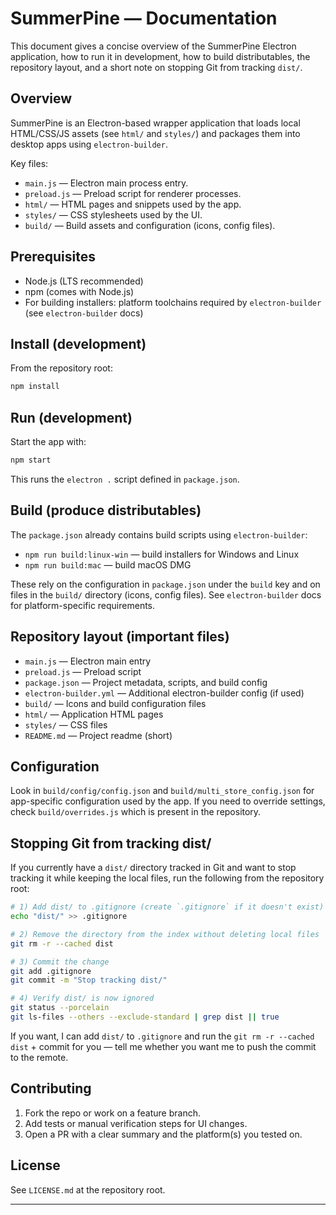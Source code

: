# SummerPine — Documentation

This document gives a concise overview of the SummerPine Electron application, how to run it in development, how to build distributables, the repository layout, and a short note on stopping Git from tracking `dist/`.

## Overview

SummerPine is an Electron-based wrapper application that loads local HTML/CSS/JS assets (see `html/` and `styles/`) and packages them into desktop apps using `electron-builder`.

Key files:
- `main.js` — Electron main process entry.
- `preload.js` — Preload script for renderer processes.
- `html/` — HTML pages and snippets used by the app.
- `styles/` — CSS stylesheets used by the UI.
- `build/` — Build assets and configuration (icons, config files).

## Prerequisites

- Node.js (LTS recommended)
- npm (comes with Node.js)
- For building installers: platform toolchains required by `electron-builder` (see `electron-builder` docs)

## Install (development)

From the repository root:

```bash
npm install
```

## Run (development)

Start the app with:

```bash
npm start
```

This runs the `electron .` script defined in `package.json`.

## Build (produce distributables)

The `package.json` already contains build scripts using `electron-builder`:

- `npm run build:linux-win` — build installers for Windows and Linux
- `npm run build:mac` — build macOS DMG

These rely on the configuration in `package.json` under the `build` key and on files in the `build/` directory (icons, config files). See `electron-builder` docs for platform-specific requirements.

## Repository layout (important files)

- `main.js` — Electron main entry
- `preload.js` — Preload script
- `package.json` — Project metadata, scripts, and build config
- `electron-builder.yml` — Additional electron-builder config (if used)
- `build/` — Icons and build configuration files
- `html/` — Application HTML pages
- `styles/` — CSS files
- `README.md` — Project readme (short)

## Configuration

Look in `build/config/config.json` and `build/multi_store_config.json` for app-specific configuration used by the app. If you need to override settings, check `build/overrides.js` which is present in the repository.

## Stopping Git from tracking dist/

If you currently have a `dist/` directory tracked in Git and want to stop tracking it while keeping the local files, run the following from the repository root:

```bash
# 1) Add dist/ to .gitignore (create `.gitignore` if it doesn't exist)
echo "dist/" >> .gitignore

# 2) Remove the directory from the index without deleting local files
git rm -r --cached dist

# 3) Commit the change
git add .gitignore
git commit -m "Stop tracking dist/"

# 4) Verify dist/ is now ignored
git status --porcelain
git ls-files --others --exclude-standard | grep dist || true
```

If you want, I can add `dist/` to `.gitignore` and run the `git rm -r --cached dist` + commit for you — tell me whether you want me to push the commit to the remote.

## Contributing

1. Fork the repo or work on a feature branch.
2. Add tests or manual verification steps for UI changes.
3. Open a PR with a clear summary and the platform(s) you tested on.

## License

See `LICENSE.md` at the repository root.

---
